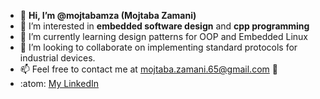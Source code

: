 - 👋 **Hi, I’m @mojtabamza (Mojtaba Zamani)**
- 👀 I’m interested in **embedded software design** and **cpp programming**
- 🌱 I’m currently learning design patterns for OOP and Embedded Linux
- 💞️ I’m looking to collaborate on implementing standard protocols for industrial devices.
- 📫 Feel free to contact me at mojtaba.zamani.65@gmail.com :handshake:
- :atom: [My LinkedIn](https://www.linkedin.com/in/mojtaba-zamani/)

<!---
mojtabamza/mojtabamza is a ✨ special ✨ repository because its `README.md` (this file) appears on your GitHub profile.
You can click the Preview link to take a look at your changes.
--->
